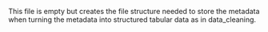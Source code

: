 This file is empty but creates the file structure needed to store the metadata when turning the metadata into structured tabular data as in data_cleaning.
